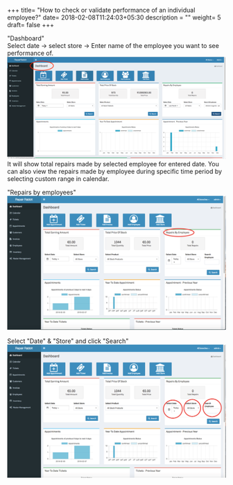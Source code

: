 +++
title= "How to check or validate performance of an individual employee?"
date= 2018-02-08T11:24:03+05:30
description = ""
weight= 5
draft= false
+++

"Dashboard"   
Select date -> select store  -> Enter name of the employee you want to see performance of. 
![How to check or validate an individual performance of an employee?](/images/dashboard/how_can_check_performance_for_an_individual_employees/go_to_dashboar.png)
It will show total repairs made by selected employee for entered date. You can also view the repairs made by employee during specific time period by selecting custom range in calendar.

"Repairs by employees"
![How to check or validate the individual performance of an employee?](/images/dashboard/how_can_check_performance_for_an_individual_employees/go_to_repairs_by_employee.png)


Select "Date" & "Store" and click "Search"
![How to check or validate the individual performance of an employee?](/images/dashboard/how_can_check_performance_for_an_individual_employees/select_date_store_and_search_employee.png)